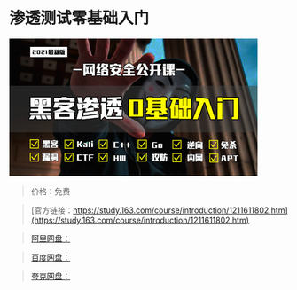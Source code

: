 # 渗透测试零基础入门

![img](../../../assets/study163/free/0953ebbd85f64d9290b3ed2ef8b4441e.png)

> 价格：免费

> [官方链接：https://study.163.com/course/introduction/1211611802.htm](https://study.163.com/course/introduction/1211611802.htm)

> [阿里网盘：]()

> [百度网盘：]()

> [夸克网盘：]()
